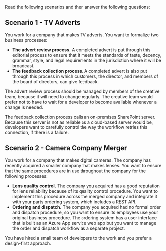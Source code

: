 Read the following scenarios and then answer the following questions:

## Scenario 1 - TV Adverts

You work for a company that makes TV adverts. You want to formalize two business processes:

- **The advert review process.** A completed advert is put through this editorial process to ensure that it meets the standards of taste, decency, grammar, style, and legal requirements in the jurisdiction where it will be broadcast.
- **The feedback collection process.** A completed advert is also put through this process in which  customers, the director, and members of the board of directors, can give feedback.

The advert review process should be managed by members of the creative team, because it will need to change regularly. The creative team would prefer not to have to wait for a developer to become available whenever a change is needed.

The feedback collection process calls an on-premises SharePoint server. Because this server is not as reliable as a cloud-based server would be, developers want to carefully control the way the workflow retries this connection, if there is a failure.

## Scenario 2 - Camera Company Merger

You work for a company that makes digital cameras. The company has recently acquired a smaller company that makes lenses. You want to ensure that the same procedures are in use throughout the company for the following processes:

- **Lens quality control.** The company you acquired has a good reputation for lens reliability because of its quality control procedure. You want to implement this procedure across the merged company and integrate it with your parts ordering system, which includes a REST API.
- **Ordering and dispatch.** The company you acquired had no formal order and dispatch procedure, so you want to ensure its employees use your original business procedure. The ordering system has a user interface that is built as an Azure App service web app but you want to manage the order and dispatch workflow as a separate project.

You have hired a small team of developers to the work and you prefer a design-first approach.
